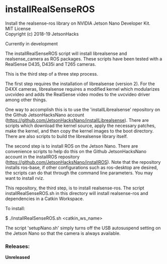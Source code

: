 # installRealSenseROS
Install the realsense-ros library on NVIDIA Jetson Nano Developer Kit.
<br>MIT License
<br>Copyright (c) 2018-19 JetsonHacks

Currently in development

The installRealSenseROS script will install librealsense and realsense_camera as ROS packages. These scripts have been tested with a RealSense D435, D435i and T265 cameras.

This is the third step of a three step process.

The first step requires the installation of librealsense (version 2). For the D4XX cameras, librealsense requires a modified kernel which modularizes uvcvideo and adds the RealSense video modes to the uvcvideo driver among other things.

One way to accomplish this is to use the 'installLibrealsense' repository on the Github JetsonHacksNano account (https://github.com/JetsonHacksNano/installLibrealsense). There are scripts which download the kernel source, apply the necessary patches, make the kernel, and then copy the kernel images to the boot directory. There are also scripts to build the librealsense library itself.

The second step is to install ROS on the Jetson Nano. There are convenience scripts to help do this on the Github JetsonHacksNano account in the installROS repository (https://github.com/JetsonHacksNano/installROS). Note that the repository installs ros-base, if other configurations such as ros-desktop are desired, the scripts can do that through the command line parameters. You may want to install rviz.

This repository, the third step, is to install realsense-ros. The script installRealSenseROS.sh in this directory will install realsense-ros and dependencies in a Catkin Workspace.

To install:

$ ./installRealSenseROS.sh \<catkin_ws_name\>

The script 'setupNano.sh' simply turns off the USB autosuspend setting on the Jetson Nano so that the camera is always available. 


<h3>Releases:</h3>

<b>Unreleased</b>


